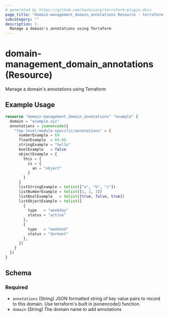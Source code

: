 ```yaml
---
# generated by https://github.com/hashicorp/terraform-plugin-docs
page_title: "domain-management_domain_annotations Resource - terraform-provider-domain-management"
subcategory: ""
description: |-
  Manage a domain's annotations using Terraform
---
```


# domain-management_domain_annotations (Resource)

Manage a domain's annotations using Terraform

## Example Usage

```terraform
resource "domain-management_domain_annotations" "example" {
  domain = "example.xyz"
  annotations = jsonencode({
    "top-level/module-specific/annotations" = {
      numberExample = 69
      floatExample  = 69.69
      stringExample = "hello"
      boolExample   = false
      objectExample = {
        this = {
          is = {
            an = "object"
          }
        }
      }
      listStringExample = tolist(["a", "b", "c"])
      listNumberExample = tolist([1, 2, 3])
      listBoolExample   = tolist([true, false, true])
      listObjectExample = tolist([
        {
          type   = "weekday"
          status = "active"
        },
        {
          type   = "weekend"
          status = "dormant"
        },
      ])
    }
  })
}
```

<!-- schema generated by tfplugindocs -->
## Schema

### Required

- `annotations` (String) JSON formatted string of key value pairs to record to this domain. Use terraform's built in jsonencode() function.
- `domain` (String) The domain name to add annotations
